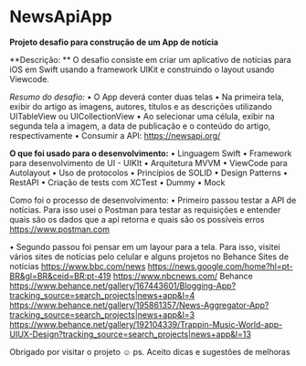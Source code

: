 # NewsApiApp
 
**Projeto desafio para construção de um App de notícia**

**Descrição: **
O desafio consiste em criar um aplicativo de notícias para iOS em Swift usando a framework UIKit e construindo o layout usando Viewcode.

*Resumo do desafio:*
• O App deverá conter duas telas
• Na primeira tela, exibir do artigo as imagens, autores, títulos e as
descrições utilizando UITableView ou UICollectionView
• Ao selecionar uma célula, exibir na segunda tela a imagem, a data de
publicação e o conteúdo do artigo, respectivamente
• Consumir a API: https://newsapi.org/

**O que foi usado para o desenvolvimento:**
• Linguagem Swift
• Framework para desenvolvimento de UI - UIKIt
• Arquitetura MVVM
• ViewCode para Autolayout
• Uso de protocolos
• Princípios de SOLID
• Design Patterns 
• RestAPI
• Criação de tests com XCTest
  • Dummy
  • Mock

Como foi o processo de desenvolvimento: 
• Primeiro passou testar a API de notícias. Para isso usei o Postman para testar as requisições e entender quais são os dados que a api retorna e quais são os possíveis erros
https://www.postman.com

• Segundo passou foi pensar em um layour para a tela. Para isso, visitei vários sites de notícias pelo celular e alguns projetos no Behance
Sites de notícias
https://www.bbc.com/news
https://news.google.com/home?hl=pt-BR&gl=BR&ceid=BR:pt-419
https://www.nbcnews.com/
Behance
https://www.behance.net/gallery/167443601/Blogging-App?tracking_source=search_projects|news+app&l=4
https://www.behance.net/gallery/195861357/News-Aggregator-App?tracking_source=search_projects|news+app&l=3
https://www.behance.net/gallery/192104339/Trappin-Music-World-app-UIUX-Design?tracking_source=search_projects|news+app&l=13

Obrigado por visitar o projeto ☺️
ps. Aceito dicas e sugestões de melhoras
